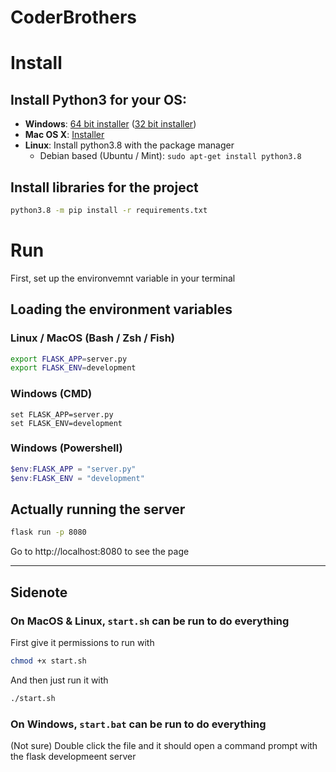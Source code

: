 # CoderBrothers

# Install
## Install Python3 for your OS:  
- **Windows**: [64 bit installer](https://www.python.org/ftp/python/3.8.2/python-3.8.2-amd64.exe) ([32 bit installer](https://www.python.org/ftp/python/3.8.2/python-3.8.2.exe))
- **Mac OS X**: [Installer](https://www.python.org/ftp/python/3.8.2/python-3.8.2-macosx10.9.pkg)
- **Linux**: Install python3.8 with the package manager
    - Debian based (Ubuntu / Mint): `sudo apt-get install python3.8`

## Install libraries for the project
```sh
python3.8 -m pip install -r requirements.txt
```

# Run

First, set up the environvemnt variable in your terminal
## Loading the environment variables
### Linux / MacOS (Bash / Zsh / Fish)
```bash
export FLASK_APP=server.py
export FLASK_ENV=development
```

### Windows (CMD)

```batchfile
set FLASK_APP=server.py
set FLASK_ENV=development
```

### Windows (Powershell)

```powershell
$env:FLASK_APP = "server.py"
$env:FLASK_ENV = "development"
```

## Actually running the server
```sh
flask run -p 8080
```

Go to http://localhost:8080 to see the page

***

## Sidenote
### On MacOS & Linux, `start.sh` can be run to do everything
First give it permissions to run with
```bash
chmod +x start.sh
```
And then just run it with
```bash
./start.sh
```
### On Windows, `start.bat` can be run to do everything
(Not sure) Double click the file and it should open a command prompt with the flask developmeent server